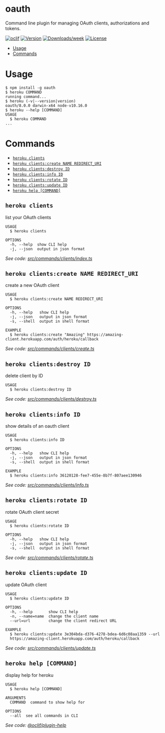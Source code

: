 oauth
=====

Command line plugin for managing OAuth clients, authorizations and tokens.

[![oclif](https://img.shields.io/badge/cli-oclif-brightgreen.svg)](https://oclif.io)
[![Version](https://img.shields.io/npm/v/oauth.svg)](https://npmjs.org/package/oauth)
[![Downloads/week](https://img.shields.io/npm/dw/oauth.svg)](https://npmjs.org/package/oauth)
[![License](https://img.shields.io/npm/l/oauth.svg)](https://github.com/heroku/cli/blob/master/package.json)

<!-- toc -->
* [Usage](#usage)
* [Commands](#commands)
<!-- tocstop -->
# Usage
<!-- usage -->
```sh-session
$ npm install -g oauth
$ heroku COMMAND
running command...
$ heroku (-v|--version|version)
oauth/8.0.0 darwin-x64 node-v10.16.0
$ heroku --help [COMMAND]
USAGE
  $ heroku COMMAND
...
```
<!-- usagestop -->
# Commands
<!-- commands -->
* [`heroku clients`](#heroku-clients)
* [`heroku clients:create NAME REDIRECT_URI`](#heroku-clientscreate-name-redirect_uri)
* [`heroku clients:destroy ID`](#heroku-clientsdestroy-id)
* [`heroku clients:info ID`](#heroku-clientsinfo-id)
* [`heroku clients:rotate ID`](#heroku-clientsrotate-id)
* [`heroku clients:update ID`](#heroku-clientsupdate-id)
* [`heroku help [COMMAND]`](#heroku-help-command)

## `heroku clients`

list your OAuth clients

```
USAGE
  $ heroku clients

OPTIONS
  -h, --help  show CLI help
  -j, --json  output in json format
```

_See code: [src/commands/clients/index.ts](https://github.com/heroku/cli/blob/v8.0.0/src/commands/clients/index.ts)_

## `heroku clients:create NAME REDIRECT_URI`

create a new OAuth client

```
USAGE
  $ heroku clients:create NAME REDIRECT_URI

OPTIONS
  -h, --help   show CLI help
  -j, --json   output in json format
  -s, --shell  output in shell format

EXAMPLE
  $ heroku clients:create "Amazing" https://amazing-client.herokuapp.com/auth/heroku/callback
```

_See code: [src/commands/clients/create.ts](https://github.com/heroku/cli/blob/v8.0.0/src/commands/clients/create.ts)_

## `heroku clients:destroy ID`

delete client by ID

```
USAGE
  $ heroku clients:destroy ID
```

_See code: [src/commands/clients/destroy.ts](https://github.com/heroku/cli/blob/v8.0.0/src/commands/clients/destroy.ts)_

## `heroku clients:info ID`

show details of an oauth client

```
USAGE
  $ heroku clients:info ID

OPTIONS
  -h, --help   show CLI help
  -j, --json   output in json format
  -s, --shell  output in shell format

EXAMPLE
  $ heroku clients:info 36120128-fee7-455e-8b7f-807aee130946
```

_See code: [src/commands/clients/info.ts](https://github.com/heroku/cli/blob/v8.0.0/src/commands/clients/info.ts)_

## `heroku clients:rotate ID`

rotate OAuth client secret

```
USAGE
  $ heroku clients:rotate ID

OPTIONS
  -h, --help   show CLI help
  -j, --json   output in json format
  -s, --shell  output in shell format
```

_See code: [src/commands/clients/rotate.ts](https://github.com/heroku/cli/blob/v8.0.0/src/commands/clients/rotate.ts)_

## `heroku clients:update ID`

update OAuth client

```
USAGE
  $ heroku clients:update ID

OPTIONS
  -h, --help       show CLI help
  -n, --name=name  change the client name
  --url=url        change the client redirect URL

EXAMPLE
  $ heroku clients:update 3e304bda-d376-4278-bdea-6d6c08aa1359 --url 
  https://amazing-client.herokuapp.com/auth/heroku/callback
```

_See code: [src/commands/clients/update.ts](https://github.com/heroku/cli/blob/v8.0.0/src/commands/clients/update.ts)_

## `heroku help [COMMAND]`

display help for heroku

```
USAGE
  $ heroku help [COMMAND]

ARGUMENTS
  COMMAND  command to show help for

OPTIONS
  --all  see all commands in CLI
```

_See code: [@oclif/plugin-help](https://github.com/oclif/plugin-help/blob/v2.2.0/src/commands/help.ts)_
<!-- commandsstop -->
